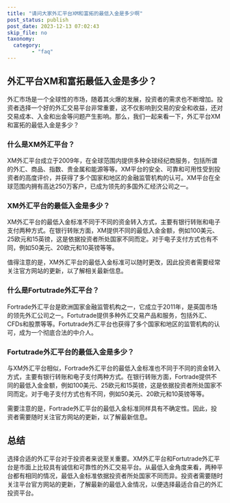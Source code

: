 ```yaml
---
title: "请问大家外汇平台XM和富拓的最低入金是多少啊"
post_status: publish
post_date: 2023-12-13 07:02:43
skip_file: no
taxonomy:
  category:
        - "faq"
---
```


## 外汇平台XM和富拓最低入金是多少？

外汇市场是一个全球性的市场，随着其火爆的发展，投资者的需求也不断增加。投资者选择一个好的外汇交易平台非常重要，这不仅影响到交易的安全和收益，还对交易成本、入金和出金等问题产生影响。那么，我们一起来看一下，外汇平台XM和富拓的最低入金是多少？

### 什么是XM外汇平台？

XM外汇平台成立于2009年，在全球范围内提供多种全球经纪商服务，包括所谓的外汇、商品、指数、贵金属和能源等等。XM平台的安全、可靠和可用性受到投资者的高度评价，并获得了多个国家和地区的金融监管机构的认可。XM平台在全球范围内拥有高达250万客户，已成为领先的多国外汇经济公司之一。

### XM外汇平台的最低入金是多少？

XM外汇平台的最低入金标准不同于不同的资金转入方式，主要有银行转账和电子支付两种方式。在银行转账方面，XM提供不同的最低入金金额，例如100美元、25欧元和15英镑，这是依据投资者所处国家不同而定。对于电子支付方式也有不同，例如50美元、20欧元和10英镑等等。

值得注意的是，XM外汇平台的最低入金标准可以随时更改，因此投资者需要经常关注官方网站的更新，以了解相关最新信息。

### 什么是Fortutrade外汇平台？

Fortrade外汇平台是欧洲国家金融监管机构之一，它成立于2011年，是英国市场的领先外汇公司之一。Fortutrade提供多种外汇交易产品和服务，包括外汇、CFDs和股票等等。Fortutrade外汇平台也获得了多个国家和地区的监管机构的认可，成为一个彻底合法的中介人。

### Fortutrade外汇平台的最低入金是多少？

与XM外汇平台相似，Fortrade外汇平台的最低入金标准也不同于不同的资金转入方式，主要有银行转账和电子支付两种方式。在银行转账方面，Fortrade提供不同的最低入金金额，例如100美元、25欧元和15英镑，这是依据投资者所处国家不同而定。对于电子支付方式也有不同，例如50美元、20欧元和10英镑等等。

需要注意的是，Fortrade外汇平台的最低入金标准同样具有不确定性。因此，投资者需要随时关注官方网站的更新，以了解最新信息。

## 总结

选择合适的外汇平台对于投资者来说至关重要。XM外汇平台和Fortutrade外汇平台是市面上比较具有诚信和可靠性的外汇交易平台。从最低入金角度来看，两种平台都有相同的情况，最低入金标准依据投资者所处国家不同而异。投资者需要随时关注平台官方网站的更新，了解最新的最低入金情况，以便选择最适合自己的外汇投资平台。
